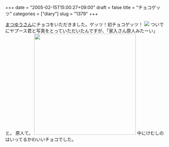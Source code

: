 +++
date = "2005-02-15T15:00:27+09:00"
draft = false
title = "チョコゲッツ"
categories = ["diary"]
slug = "1379"
+++

<a href="http://www.matsu-you.com/eye/" target="_blank">まつゆうさん</a>にチョコをいただきました。ゲッツ！初チョコゲッツ！
<img src="http://www.matsu-you.com/eye/mi/200502/image/20050214191845.050214_154005_M.jpg">
ついでにヤプース君と写真をとっていただいたんですが、「家入さん原人みたーい」と。
原人て。
<img src="http://ieiriblog.jugem.jp/?image=4128" width="320"  alt="" class="pict" />
中にけむしのはいってるかわいいチョコでした。
